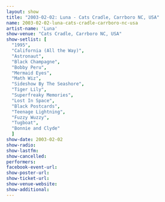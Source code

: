```yaml
---
layout: show
title: "2003-02-02: Luna - Cats Cradle, Carrboro NC, USA"
name: 2003-02-02-luna-cats-cradle-carrboro-nc-usa
artist-name: 'Luna'
show-venue: "Cats Cradle, Carrboro NC, USA"
show-setlist: [
  "1995",
  "California (All the Way)",
  "Astronaut",
  "Black Champagne",
  "Bobby Peru",
  "Mermaid Eyes",
  "Math Wiz",
  "Sideshow By The Seashore",
  "Tiger Lily",
  "Superfreaky Memories",
  "Lost In Space",
  "Black Postcards",
  "Teenage Lightning",
  "Fuzzy Wuzzy",
  "Tugboat",
  "Bonnie and Clyde"
  ]
show-date: 2003-02-02
show-radio: 
show-lastfm: 
show-cancelled: 
performers: 
facebook-event-url: 
show-poster-url: 
show-ticket-url: 
show-venue-website: 
show-additional: 
---
```


